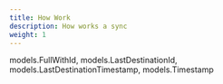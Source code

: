 ```yaml
---
title: How Work
description: How works a sync
weight: 1
---
```


models.FullWithId, models.LastDestinationId, models.LastDestinationTimestamp, models.Timestamp